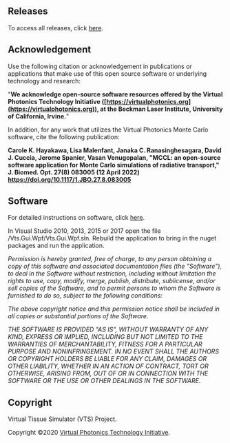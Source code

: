 ## Releases
To access all releases, click [here](https://github.com/VirtualPhotonics/Vts.Gui.Wpf/releases). 

## Acknowledgement
Use the following citation or acknowledgement in publications or applications that make use of this open source software or underlying technology and research:

"__We acknowledge open-source software resources offered by the Virtual Photonics Technology Initiative ([https://virtualphotonics.org](https://virtualphotonics.org)), at the Beckman Laser Institute, University of California, Irvine.__"

In addition, for any work that utilizes the Virtual Photonics Monte Carlo software, cite the following publication:

__Carole K. Hayakawa, Lisa Malenfant, Janaka C. Ranasinghesagara, David J. Cuccia, Jerome Spanier, Vasan Venugopalan, "MCCL: an open-source software application for Monte Carlo simulations of radiative transport," J. Biomed. Opt. 27(8) 083005 (12 April 2022) https://doi.org/10.1117/1.JBO.27.8.083005__

## Software

For detailed instructions on software, click [here](https://github.com/VirtualPhotonics/Vts.Gui.Wpf/wiki/Software). 

In Visual Studio 2010, 2013, 2015 or 2017 open the file /Vts.Gui.Wpf/Vts.Gui.Wpf.sln. Rebuild the application to bring in the nuget packages and run the application.

_Permission is hereby granted, free of charge, to any person obtaining a copy of this software and associated documentation files (the "Software"), to deal in the Software without restriction, including without limitation the rights to use, copy, modify, merge, publish, distribute, sublicense, and/or sell copies of the Software, and to permit persons to whom the Software is furnished to do so, subject to the following conditions:_

_The above copyright notice and this permission notice shall be included in all copies or substantial portions of the Software._

_THE SOFTWARE IS PROVIDED "AS IS", WITHOUT WARRANTY OF ANY KIND, EXPRESS OR IMPLIED, INCLUDING BUT NOT LIMITED TO THE WARRANTIES OF MERCHANTABILITY, FITNESS FOR A PARTICULAR PURPOSE AND NONINFRINGEMENT. IN NO EVENT SHALL THE AUTHORS OR COPYRIGHT HOLDERS BE LIABLE FOR ANY CLAIM, DAMAGES OR OTHER LIABILITY, WHETHER IN AN ACTION OF CONTRACT, TORT OR OTHERWISE, ARISING FROM, OUT OF OR IN CONNECTION WITH THE SOFTWARE OR THE USE OR OTHER DEALINGS IN THE SOFTWARE._

## Copyright
Virtual Tissue Simulator (VTS) Project.

Copyright ©2020 [Virtual Photonics Technology Initiative](https://virtualphotonics.org/).
